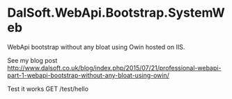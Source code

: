 # DalSoft.WebApi.Bootstrap.SystemWeb
WebApi bootstrap without any bloat using Owin hosted on IIS.

See my blog post http://www.dalsoft.co.uk/blog/index.php/2015/07/21/professional-webapi-part-1-webapi-bootstrap-without-any-bloat-using-owin/

Test it works GET /test/hello 

